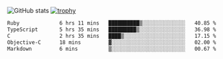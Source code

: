 ![GitHub stats](https://github-readme-stats.vercel.app/api?username=ksk001100&show_icons=true&theme=tokyonight)
[![trophy](https://github-profile-trophy.vercel.app/?username=ksk001100&theme=onedark)](https://github.com/ryo-ma/github-profile-trophy)

<!--START_SECTION:waka-->

```txt
Ruby             6 hrs 11 mins   ██████████▒░░░░░░░░░░░░░░   40.85 %
TypeScript       5 hrs 35 mins   █████████▒░░░░░░░░░░░░░░░   36.98 %
C                2 hrs 35 mins   ████▒░░░░░░░░░░░░░░░░░░░░   17.15 %
Objective-C      18 mins         ▓░░░░░░░░░░░░░░░░░░░░░░░░   02.00 %
Markdown         6 mins          ▒░░░░░░░░░░░░░░░░░░░░░░░░   00.67 %
```

<!--END_SECTION:waka-->

